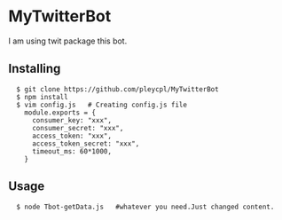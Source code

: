 # MyTwitterBot
I am using twit package this bot. 

## Installing ##
```
  $ git clone https://github.com/pleycpl/MyTwitterBot
  $ npm install
  $ vim config.js   # Creating config.js file
    module.exports = {
      consumer_key: "xxx",
      consumer_secret: "xxx",
      access_token: "xxx",
      access_token_secret: "xxx",
      timeout_ms: 60*1000,
    }
```
## Usage ##
```
  $ node Tbot-getData.js   #whatever you need.Just changed content.
```
